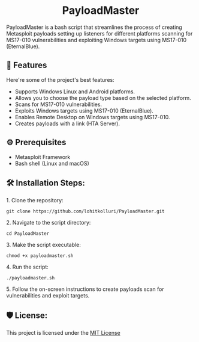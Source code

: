 <h1 align="center" id="title">PayloadMaster</h1>

<p id="description">PayloadMaster is a bash script that streamlines the process of creating Metasploit payloads setting up listeners for different platforms scanning for MS17-010 vulnerabilities and exploiting Windows targets using MS17-010 (EternalBlue).</p>

  
  
<h2>🧐 Features</h2>

Here're some of the project's best features:

*   Supports Windows Linux and Android platforms.
*   Allows you to choose the payload type based on the selected platform.
*   Scans for MS17-010 vulnerabilities.
*   Exploits Windows targets using MS17-010 (EternalBlue).
*   Enables Remote Desktop on Windows targets using MS17-010.
*   Creates payloads with a link (HTA Server).

<h2>⚙️ Prerequisites</h2>

* Metasploit Framework
* Bash shell (Linux and macOS)

<h2>🛠️ Installation Steps:</h2>

<p>1. Clone the repository:</p>

```
git clone https://github.com/lohitkolluri/PayloadMaster.git
```

<p>2. Navigate to the script directory:</p>

```
cd PayloadMaster
```

<p>3. Make the script executable:</p>

```
chmod +x payloadmaster.sh
```

<p>4. Run the script:</p>

```
./payloadmaster.sh
```

<p>5. Follow the on-screen instructions to create payloads scan for vulnerabilities and exploit targets.</p>

<h2>🛡️ License:</h2>

This project is licensed under the [MIT License](LICENSE)
